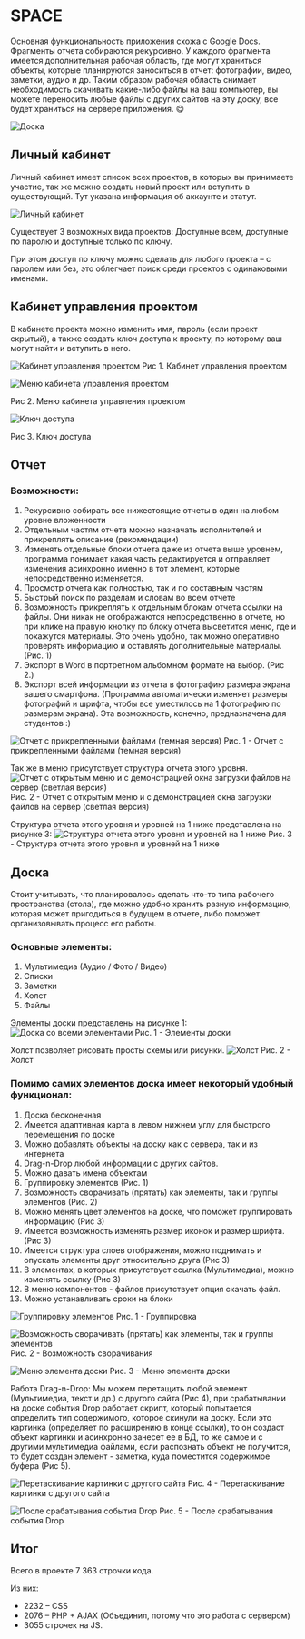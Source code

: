 # SPACE
Основная функциональность приложения схожа с Google Docs. Фрагменты отчета собираются рекурсивно. У каждого фрагмента имеется дополнительная рабочая область, где могут храниться объекты, которые планируются заноситься в отчет: фотографии, видео, заметки, аудио и др. Таким образом рабочая область снимает необходимость скачивать какие-либо файлы на ваш компьютер, вы можете переносить любые файлы с других сайтов на эту доску, все будет храниться на сервере приложения. 😋

![Доска](https://raw.githubusercontent.com/AlbertSadykovOfficial/space/master/PROJECT_SCREENSHOTS/BOARD.png) 

## Личный кабинет
Личный кабинет имеет список всех проектов, в которых вы принимаете участие, так же можно создать новый проект или вступить в существующий. Тут указана информация об аккаунте и статут. 

![Личный кабинет](https://raw.githubusercontent.com/AlbertSadykovOfficial/space/master/PROJECT_SCREENSHOTS/profile.jpg)

Существует 3 возможных вида проектов: Доступные всем, доступные по паролю и доступные только по ключу. 

При этом доступ по ключу можно сделать для любого проекта – с паролем или без, это облегчает поиск среди проектов с одинаковыми именами. 

## Кабинет управления проектом
В кабинете проекта можно изменить имя, пароль (если проект скрытый), а также создать ключ доступа к проекту, по которому ваш могут найти и вступить в него. 

![Кабинет управления проектом](https://raw.githubusercontent.com/AlbertSadykovOfficial/space/master/PROJECT_SCREENSHOTS/Project_Settings_2.jpg)
Рис 1. Кабинет управления проектом

![Меню кабинета управления проектом](https://raw.githubusercontent.com/AlbertSadykovOfficial/space/master/PROJECT_SCREENSHOTS/project_settings_menu.jpg)

Рис 2. Меню кабинета управления проектом

![Ключ доступа](https://raw.githubusercontent.com/AlbertSadykovOfficial/space/master/PROJECT_SCREENSHOTS/project_settings_key.jpg)

Рис 3. Ключ доступа

## Отчет
### Возможности:
1. Рекурсивно собирать все нижестоящие отчеты в один на любом уровне вложенности
2. Отдельным частям отчета можно назначать исполнителей и прикреплять описание (рекомендации)
3. Изменять отдельные блоки отчета даже из отчета выше уровнем, программа понимает какая часть редактируется и отправляет изменения асинхронно именно в тот элемент, которые непосредственно изменяется.   
4. Просмотр отчета как полностью, так и по составным частям
5. Быстрый поиск по разделам и словам во всем отчете
6. Возможность прикреплять к отдельным блокам отчета ссылки на файлы. Они никак не отображаются непосредственно в отчете, но при клике на правую кнопку по блоку отчета высветится меню, где и покажутся материалы. Это очень удобно, так можно оперативно проверять информацию и оставлять дополнительные материалы. (Рис. 1)
7. Экспорт в Word в портретном альбомном формате на выбор. (Рис 2.)
8. Экспорт всей информации из отчета в фотографию размера экрана вашего смартфона. (Программа автоматически изменяет размеры фотографий и шрифта, чтобы все уместилось на 1 фотографию по размерам экрана). Эта возможность, конечно, предназначена для студентов :)

![Отчет с прикрепленными файлами (темная версия)](https://raw.githubusercontent.com/AlbertSadykovOfficial/space/master/PROJECT_SCREENSHOTS/paper.jpg)
Рис. 1 - Отчет с прикрепленными файлами (темная версия)

Так же в меню присутствует структура отчета этого уровня.
![Отчет с открытым меню и с демонстрацией окна загрузки файлов на сервер (светлая версия)](https://raw.githubusercontent.com/AlbertSadykovOfficial/space/master/PROJECT_SCREENSHOTS/paper_white.jpg)
Рис. 2 - Отчет с открытым меню и с демонстрацией окна загрузки файлов на сервер (светлая версия)

Структура отчета этого уровня и уровней на 1 ниже представлена на рисунке 3:
![Структура отчета этого уровня и уровней на 1 ниже](https://raw.githubusercontent.com/AlbertSadykovOfficial/space/master/PROJECT_SCREENSHOTS/list.jpg)
Рис. 3 - Структура отчета этого уровня и уровней на 1 ниже

## Доска

Стоит учитывать, что планировалось сделать что-то типа рабочего пространства (стола), где можно удобно хранить разную информацию, которая может пригодиться в будущем в отчете, либо поможет организовывать процесс его работы.
### Основные элементы:
1. Мультимедиа (Аудио / Фото / Видео)
2. Списки  
3. Заметки
4. Холст
5. Файлы

Элементы доски представлены на рисунке 1:
![Доска со всеми элементами](https://raw.githubusercontent.com/AlbertSadykovOfficial/space/master/PROJECT_SCREENSHOTS/BOARD.png)
Рис. 1 - Элементы доски

Холст позволяет рисовать просты схемы или рисунки.
![Холст](https://raw.githubusercontent.com/AlbertSadykovOfficial/space/master/PROJECT_SCREENSHOTS/canvas.JPG)
Рис. 2 - Холст

### Помимо самих элементов доска имеет некоторый удобный функционал:
1. Доска бесконечная
2. Имеется адаптивная карта в левом нижнем углу для быстрого перемещения по доске
3. Можно добавлять объекты на доску как с сервера, так и из интернета
4. Drag-n-Drop любой информации с других сайтов.
5. Можно давать имена объектам 
6. Группировку элементов (Рис. 1)
7. Возможность сворачивать (прятать) как элементы, так и группы элементов (Рис. 2)
8. Можно менять цвет элементов на доске, что поможет группировать информацию (Рис 3)
9. Имеется возможность изменять размер иконок и размер шрифта. (Рис 3)
10. Имеется структура слоев отображения, можно поднимать и опускать элементы друг относительно друга (Рис 3)
11. В элементах, в которых присутствует ссылка (Мультимедиа), можно изменять ссылку (Рис 3)
12. В меню компонентов - файлов присутствует опция скачать файл.
13. Можно устанавливать сроки на блоки

![Группировку элементов](https://raw.githubusercontent.com/AlbertSadykovOfficial/space/master/PROJECT_SCREENSHOTS/GROUP.JPG)
Рис. 1 - Группировка

![Возможность сворачивать (прятать) как элементы, так и группы элементов](https://raw.githubusercontent.com/AlbertSadykovOfficial/space/master/PROJECT_SCREENSHOTS/hide.png)
Рис. 2 - Возможность сворачивания

![Меню элемента доски](https://raw.githubusercontent.com/AlbertSadykovOfficial/space/master/PROJECT_SCREENSHOTS/menu.JPG)
Рис. 3 - Меню элемента доски

Работа Drag-n-Drop: Мы можем перетащить любой элемент (Мультимедиа, текст и др.) с другого сайта (Рис 4), при срабатывании на доске события Drop работает скрипт, который попытается определить тип содержимого, которое скинули на доску. Если это картинка (определяет по расширению в конце ссылки), то  он создаст объект картинки и асинхронно занесет ее в БД, то же самое и с другими мультимедиа файлами, если распознать объект не получится, то будет создан элемент - заметка, куда поместится содержимое буфера (Рис 5).

![Перетаскивание картинки с другого сайта](https://raw.githubusercontent.com/AlbertSadykovOfficial/space/master/PROJECT_SCREENSHOTS/drag_from_another_site.jpg)
Рис. 4 - Перетаскивание картинки с другого сайта

![После срабатывания события Drop](https://raw.githubusercontent.com/AlbertSadykovOfficial/space/master/PROJECT_SCREENSHOTS/drop_from_another_site.jpg) 
Рис. 5 - После срабатывания события Drop


## Итог
Всего в проекте 7 363 строчки кода. 

Из них:

 - 2232 – CSS
 - 2076 – PHP + AJAX (Объединил, потому что это работа с
   сервером)
 - 3055 строчек на JS.